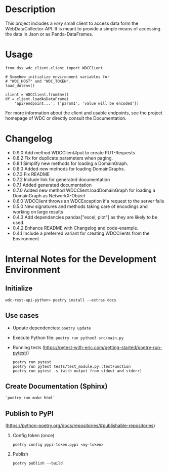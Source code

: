 # Description
This project includes a *very* small client to access data form 
the WebDataCollector-API. It is meant to provide a simple means 
of accessing the data in Json or as Panda-DataFrames.

# Usage

```
from dss_wdc_client.client import WDCClient

# Somehow initialize environment variables for 
# "WDC_HOST" and "WDC_TOKEN". 
load_dotenv()

client = WDCClient.fromEnv()
df = client.loadAsDataFrame(
	'api/endpoint...', {'param1', 'value will be encoded'})
```

For more information about the client and usable endpoints, 
see the project homepage of WDC or directly consult the Documentation.

# Changelog
- 0.9.0		Add method WDCClient#put to create PUT-Requests
- 0.8.2		Fix for duplicate parameters when paging.
- 0.8.1		Simplify new methods for loading a DomainGraph.
- 0.8.0		Added new methods for loading DomainGraphs.
- 0.7.3		Fix README
- 0.7.2		Include link for generated documentation
- 0.7.1 	Added generated documentation
- 0.7.0		Added new method WDCClient.loadDomainGraph for loading a DomainGraph as NetworkX-Object
- 0.6.0		WDCClient throws an WDCException if a request to the server fails
- 0.5.0		New signatures and methods taking care of encodings and working on large results
- 0.4.3		Add dependencies pandas["excel, plot"] as they are likely to be used.
- 0.4.2		Enhance README with Changelog and code-example.
- 0.4.1		Include a preferred variant for creating WDCClients from the Environment	

# Internal Notes for the Development Environment

## Initialize

	wdc-rest-api-python> poetry install --extras docs

## Use cases

* Update dependencies: `poetry update`
	 
* Execute Python file: `poetry run python3 src/main.py`
	
* Running tests 
(https://pytest-with-eric.com/getting-started/poetry-run-pytest/)
	
	```
	poetry run pytest 
	poetry run pytest tests/test_module.py::testFunction
	poetry run pytest -s (with output from stdout and stderr)
	```
	
## Create Documentation (Sphinx)

	`poetry run make html` 	
	
## Publish to PyPI
(https://python-poetry.org/docs/repositories/#publishable-repositories)
	
1. Config token (once)
	
	`poetry config pypi-token.pypi <my-token>`

2. Publish

	`poetry publish --build`
